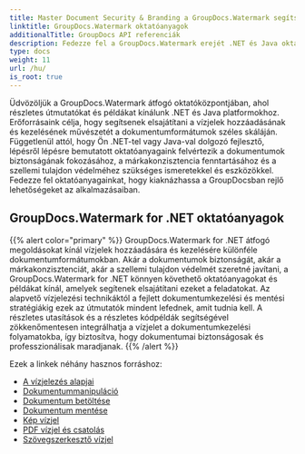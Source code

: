 ```yaml
---
title: Master Document Security & Branding a GroupDocs.Watermark segítségével
linktitle: GroupDocs.Watermark oktatóanyagok
additionalTitle: GroupDocs API referenciák
description: Fedezze fel a GroupDocs.Watermark erejét .NET és Java oktatóanyagainkkal. Sajátítsa el a vízjelezési technikákat a dokumentumok biztonságához és a márkaépítéshez.
type: docs
weight: 11
url: /hu/
is_root: true
---
```


Üdvözöljük a GroupDocs.Watermark átfogó oktatóközpontjában, ahol részletes útmutatókat és példákat kínálunk .NET és Java platformokhoz. Erőforrásaink célja, hogy segítsenek elsajátítani a vízjelek hozzáadásának és kezelésének művészetét a dokumentumformátumok széles skáláján. Függetlenül attól, hogy Ön .NET-tel vagy Java-val dolgozó fejlesztő, lépésről lépésre bemutatott oktatóanyagaink felvértezik a dokumentumok biztonságának fokozásához, a márkakonzisztencia fenntartásához és a szellemi tulajdon védelméhez szükséges ismeretekkel és eszközökkel. Fedezze fel oktatóanyagainkat, hogy kiaknázhassa a GroupDocsban rejlő lehetőségeket az alkalmazásaiban.


## GroupDocs.Watermark for .NET oktatóanyagok
{{% alert color="primary" %}}
GroupDocs.Watermark for .NET átfogó megoldásokat kínál vízjelek hozzáadására és kezelésére különféle dokumentumformátumokban. Akár a dokumentumok biztonságát, akár a márkakonzisztenciát, akár a szellemi tulajdon védelmét szeretné javítani, a GroupDocs.Watermark for .NET könnyen követhető oktatóanyagokat és példákat kínál, amelyek segítenek elsajátítani ezeket a feladatokat. Az alapvető vízjelezési technikáktól a fejlett dokumentumkezelési és mentési stratégiákig ezek az útmutatók mindent lefednek, amit tudnia kell. A részletes utasítások és a részletes kódpéldák segítségével zökkenőmentesen integrálhatja a vízjelet a dokumentumkezelési folyamatokba, így biztosítva, hogy dokumentumai biztonságosak és professzionálisak maradjanak.
{{% /alert %}}

Ezek a linkek néhány hasznos forráshoz:
 
- [A vízjelezés alapjai](./net/watermarking-basics/)
- [Dokumentummanipuláció](./net/document-manipulation/)
- [Dokumentum betöltése](./net/document-loadings/)
- [Dokumentum mentése](./net/document-savings/)
- [Kép vízjel](./net/image-watermarkings/)
- [PDF vízjel és csatolás](./net/pdf-watermarking-attachments/)
- [Szövegszerkesztő vízjel](./net/word-processing-watermarkings/)
